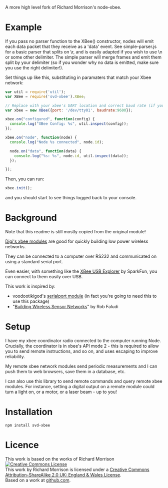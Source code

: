 A more high level fork of Richard Morrison's node-xbee.

Example
=======
If you pass no parser function to the XBee() constructor, nodes will emit each data packet that they receive as a 'data' event. See simple-parser.js for a basic parser that splits on \r, and is easily adapted if you wish to use \n or some other delimiter.  The simple parser will merge frames and emit them split by your delimiter (so if you wonder why no data is emitted, make sure you use the right delimiter!).

Set things up like this, substituting in paramaters that match your Xbee network:

```javascript
var util = require('util');
var XBee = require('svd-xbee').XBee;

// Replace with your xbee's UART location and correct baud rate (if you omit baudrate, the code assumes your xbee talks at 57600).
var xbee = new XBee({port: '/dev/tty01', baudrate:9600});

xbee.on("configured", function(config) {
  console.log("XBee Config: %s", util.inspect(config));
});

xbee.on("node", function(node) {
  console.log("Node %s connected", node.id);

  node.on("data", function(data) {
    console.log("%s: %s", node.id, util.inspect(data));
  });

});
```
Then, you can run:

```javascript
xbee.init();
```

and you should start to see things logged back to your console.

Background
==========

Note that this readme is still mostly copied from the original module!

[Digi's xbee modules](http://www.digi.com/xbee) are good for quickly building low power wireless networks.

They can be connected to a computer over RS232 and communicated on using a standard serial port.

Even easier, with something like the [XBee USB Explorer](http://www.sparkfun.com/products/8687) by SparkFun, you can connect to them easily over USB.

This work is inspired by:

* voodootikigod's [serialport module](https://github.com/voodootikigod/node-serialport) (in fact you're going to need this to use this package)
* "[Building Wireless Sensor Networks](http://shop.oreilly.com/product/9780596807740.do)" by Rob Faludi

Setup
=====

I have my xbee coordinator radio connected to the computer running Node.  Crucially, the coordinator is in xbee's API mode 2 - this is required to allow you to send remote instructions, and so on, and uses escaping to improve reliability.

My remote xbee network modules send periodic measurements and I can push them to web browsers, save them in a database, etc.

I can also use this library to send remote commands and query remote xbee modules.  For instance, setting a digital output on a remote module could turn a light on, or a motor, or a laser beam - up to you!

Installation
============

    npm install svd-xbee

Licence
=======

This work is based on the works of Richard Morrison
<a rel="license" href="http://creativecommons.org/licenses/by-sa/2.0/uk/"><img alt="Creative Commons License" style="border-width:0" src="http://i.creativecommons.org/l/by-sa/2.0/uk/88x31.png" /></a><br />This work by <span xmlns:cc="http://creativecommons.org/ns#" property="cc:attributionName">Richard Morrison</span> is licensed under a <a rel="license" href="http://creativecommons.org/licenses/by-sa/2.0/uk/">Creative Commons Attribution-ShareAlike 2.0 UK: England &amp; Wales License</a>.<br />Based on a work at <a xmlns:dct="http://purl.org/dc/terms/" href="https://github.com/mozz100/node-xbee" rel="dct:source">github.com</a>.
